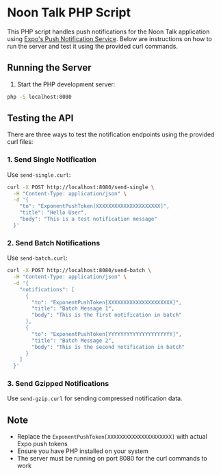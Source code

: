 # Noon Talk PHP Script

This PHP script handles push notifications for the Noon Talk application using [Expo's Push Notification Service](https://docs.expo.dev/push-notifications/sending-notifications/). Below are instructions on how to run the server and test it using the provided curl commands.

## Running the Server

1. Start the PHP development server:
```bash
php -S localhost:8080
```

## Testing the API

There are three ways to test the notification endpoints using the provided curl files:

### 1. Send Single Notification
Use `send-single.curl`:
```bash
curl -X POST http://localhost:8080/send-single \
  -H "Content-Type: application/json" \
  -d '{
    "to": "ExponentPushToken[XXXXXXXXXXXXXXXXXXXXX]",
    "title": "Hello User",
    "body": "This is a test notification message"
  }'
```

### 2. Send Batch Notifications
Use `send-batch.curl`:
```bash
curl -X POST http://localhost:8080/send-batch \
  -H "Content-Type: application/json" \
  -d '{
    "notifications": [
      {
        "to": "ExponentPushToken[XXXXXXXXXXXXXXXXXXXXX]",
        "title": "Batch Message 1",
        "body": "This is the first notification in batch"
      },
      {
        "to": "ExponentPushToken[YYYYYYYYYYYYYYYYYYYYY]",
        "title": "Batch Message 2",
        "body": "This is the second notification in batch"
      }
    ]
  }'
```

### 3. Send Gzipped Notifications
Use `send-gzip.curl` for sending compressed notification data.

## Note
- Replace the `ExponentPushToken[XXXXXXXXXXXXXXXXXXXXX]` with actual Expo push tokens
- Ensure you have PHP installed on your system
- The server must be running on port 8080 for the curl commands to work